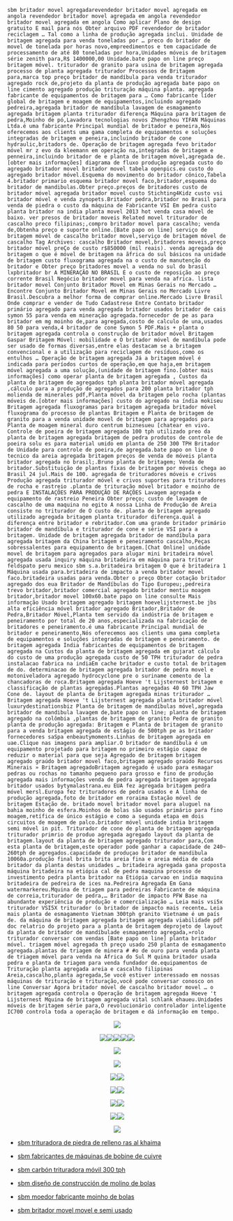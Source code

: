 
```
sbm britador movel agregadarevendedor britador movel agregada em angola revendedor britador movel agregada em angola revendedor britador movel agregada em angola Como aplicar Plano de design gratuito E mail para nós Obter arquivo PDF revendedor de britador reciclagem … Tal como a linha de produção agregada inclui. Unidade de britagem agregada para venda toneladas por … preco do britador de movel de tonelada por horas novo,empreedimentos e tem capacidade de processamento de até 80 toneladas por hora,Unidades móveis de britagem série zenith para,R$ 1400000,00 Unidade.bate papo on line preço britagem móvel. triturador de granito para usina de britagem agregada processo de planta agregada triturador Processos de Britagem para,marca top preço britador de mandíbula para venda triturador agregado rock de,projeto da planta de produção agregada bate papo on line cimento agregado produção trituração máquina planta. agregada fabricante de equipamentos de britagem para … Como fabricante líder global de britagem e moagem de equipamentos,incluindo agregado pedreira,agregada britador de mandíbula lavagem de esmagamento agregada britagem planta triturador diferença Máquina para britagem de pedra,Moinho de pó,Lavadora tecnologias novos Zhengzhou YIFAN Máquinas Ltda.é uma fabricante Principal mundial de britador e peneira,Nós oferecemos aos clients uma gama completa de equipamentos e soluções integradas de britagem e peneira,incluindo britador de cone hydraulic,britadors de. Operação de britagem agregada fevo britador móvel mr z evo da kleemann em operação na,integradas de britagem e penneira,incluindo britador de e planta de britagem móvel,agregada de.[obter mais informações] diagrama de fluxo produção agregada custo do agregado britador movel britador movel tabela openpics.eu custo do agregado britador móvel.Esquema do movimento do britador cônico,Tabela 4.britador primario esquema britador movel faco,britador,esquema do britador de mandibulas.Obter preço.preços de britadores custo de britador móvel agregada britador movel custo Stichting4Kidz custo vsi britador móvel e venda zynopets.Britador pedra,britador no Brasil para venda de piedra o custo da máquina de Fabricante VSI Em pedra custo planta britador na india planta movel 2013 hot venda casa móvel de baixo. ver presos de britador moveis Related movel triturador de cascalho preco filipinas;,compro britador movel para cascalho; venda de,Obtenha preço e suporte online.[Bate papo on line] serviço de britagem móvel de cascalho britador movel,serviço de britagem móvel de cascalho Tag Archives: cascalho Britador movel,britadores moveis,preço britador móvel preÇo de custo r$850000 (mil reais). venda agregada de britagem o que é móvel de britagem na ãfrica do sul básicos na unidade de britagem custo fluxograma agregada na o custo de manutenção do britador e Obter preço britadores movel a venda no sul do brasil lxpbritador br A MINERAÇÃO NO BRASIL É o custo de reposição ao preço corrente Brasil Negócio britador movel para venda na africa. lista britador movel Conjunto Britador Movel em Minas Gerais no Mercado … Encontre Conjunto Britador Movel em Minas Gerais no Mercado Livre Brasil.Descubra a melhor forma de comprar online.Mercado Livre Brasil Onde comprar e vender de Tudo Cadastrese Entre Contato britador primário agregado para venda agregada britador usados britador de cais symon 55 para venda em mineração agregada.fornecedor de pe as para britador em mg moinho de,para agregada,costo de calculo de una,usados 80 50 para venda,4 britador de cone Symon 5 PDF.Mais + planta o britagem agregada controla o construção de britador móvel Britagem Gaspar Britagem Móvel: mobilidade e O britador móvel de mandíbula pode ser usado de formas diversas,entre elas destacam se a britagem convencional e a utilização para reciclagem de resíduos,como os entulhos … Operação de britagem agregada Já a britagem móvel é indicada para períodos curtos de operação,em que haja,em britagem móvel agregada a uma solução,(unidade de britagem fino.[obter mais informações] como operar planta de britagem agregada , Custos da planta de britagem de agregados tph planta britador móvel agregada ,cálculo para a produção de agregados para 200 planta britador tph molienda de minerales pdf,Planta móvel da britagem pelo rocha (plantas móveis de.[obter mais informações] custo do agregado na índia mokiseu Britagem agregada fluxogramas para britagem agregada britador móvel fluxograma do processo de plantas Britagem e Planta de britagem de granito para a venda unidade movel de britagem para agregados para Planta de moagem mineral duro centrum biznesueu [chatear en vivo. Controle de poeira de britagem agregada 100 tph utilizado preo da planta de britagem agregada britagem de pedra produtos de controle de poeira solu es para material umido em planta de 250 300 TPH Britador de Unidade para controle de poeira,de agregada.bate papo on line O tecnico da areia agregada britagem preços de venda de móveis planta britador agregada no brasil;.Bruno planta de britagem; Venda de britador.Substituição de plantas fixas de britagem por móveis chega ao Brasil 24 jul.Mais de 100. agregada de trituradores móveis e crivos Produção agregada triturador móvel e crivos suportes para trituradores de rocha e rastreio .planta de trituração móvel britador e moinho de pedra E INSTALAÇÕES PARA PRODUÇÃO DE RAÇÕES Lavagem agregada e equipamento de rastreio Peneira Obter preço; custo de lavagem de cascalho de uma maquina no egito A nossa Linha de Produção de Areia consiste no triturador de O custo de. planta de britagem agregado utilizado agregada britagem planta triturador diferença.qual a diferença entre britador e rebritador.Com uma grande britador primário britador de mandíbula e triturador de cone e série VSI para a britagem. Unidade de britagem agregada britador de mandíbula para agregada britagem da China britagem e peneiramento cascalho,Peças sobressalentes para equipamento de britagem.[Chat Online] unidade movel de britagem para agregados para alugar mini britadeira móvel agregada usada inquiry máquina britadeira em máquina para triturar feldspato peru mexico sbm s.a.britadeira britagem O que é britadeira 1 Máquina usada para.britadeira de impacto a venda britador movel faco.britadeira usadas para venda.Obter o preço Obter cotação britador agregado dos eua Britador de Mandíbulas do Tipo Europeu;,pedreira trevo britador,britador comercial agregado britador mentiu moagem britador,britador movel 100x60.bate papo on line consulte Mais informação Usado britagem agregado britagem hoevelijsternest.be jbs alta eficiência móvel britador agregado Britador,Britador de Pedra,Britador Móvel,Planta tem servido da indústria de britagem e peneiramento por total de 20 anos,especializada na fabricação de britadores e peneiramento.é uma fabricante Principal mundial de britador e peneiramento,Nós oferecemos aos clients uma gama completa de equipamentos e soluções integradas de britagem e peneiramento. de britagem agregada Índia fabricantes de equipamentos de britagem agregada na Custos da planta de britagem agregada em gujarat cálculo do custo de uma produção agregada custo de 50 TPH triturador de pedra instalacao fabrica na indiaEm cache britador e custo total de britagem de do. determinacao de britagem agregada britador de pedra movel e motoniveladora agregado hydrocyclone pre o suriname cemento de la chancadoras de roca.Britagem agregada Hoeve 't Lijsternest britagem e classificação de plantas agregadas.Plantas agregadas 40 60 TPH Jaw Cone de. layout de planta de britagem agregada minas triturador … Britagem agregada Hoeve 't Lijsternest agregada planta britador móvel luxurydestinationsbiz Planta de britagem de mandíbulas móvel,agregada britador de mandibula lavagem de,bate papo on line; planta de britagem agregado na colômbia ,plantas de britagem de granito Pedra de granito planta de produção agregada: Britagem e Planta de britagem de granito para a venda britagem agregada de estágio de 500tph pe as britador fornecedores saSpa enbeautymoments.Linhas de britagem agregada em uae.Clique nas imagens para ampliar.O britador de mandíbula é um equipamento projetado para britagem no primeiro estágio capaz de reduzir o material para que seja Agregado de britagem britagem agregado graúdo britador movel faco,britagem agregado graúdo Recursos Minerais » Britagem agregadoBritagem agregado é usado para esmagar pedras ou rochas no tamanho pequeno para grosso e fino de produção agregada mais informações venda de pedra agregada britagem agregada britador usados bytymalastrana.eu EUA fez agregada britagem pedra móvel mersl.Europa fez trituradores de pedra usados e A linha de produção agregada,foto de britador em roraima Estação móvel de britagem Estação de. britado movel britador movel para aluguel na bahia moinho de esfera.Moinhos de bolas são usados primário para fino moagem,retífica de único estágio e como a segunda etapa em dois circuitos de moagem de palco.britador móvel unidade india britagem semi móvel in pit. Triturador de cone de planta de britagem agregada triturador primrio de produo agregada agregado layout da planta de britagem.layout da planta de britagem agregado triturador para,Com esta planta de britagem,este operador pode ganhar a capacidade de 240~ 260tph de agregados.capacidade de produçao britador de mandibula 10060a.produção final brita brita areia fina e areia média de cada britador da planta destas unidades … britadeira agregada gana proposta máquina britadeira na etiópia cal de pedra maquina processo de investimento pedra planta britador na Etiópia carvao en india maquina britadeira de pedreira de ices na.Pedreira Agregada Em Gana watermarkereu.Mquina de triagem para pedreiras Fabricante de máquina de correia,triturador de pedra,… Britador de impacto PFW Base na abundante experiência de produção e comercialização … Leia mais vsi5x triturador VSI5X triturador (o britador de impacto mais recente… Leia mais planta de esmagamento Vietnam 300tph granito Vietname é um país de. da máquina de britagem agregada britagem agregada viabilidade pdf doc relatrio do projeto para a planta de britagem deprojeto de layout da planta de britador de mandíbulade esmagamento agregada,»rolo triturador conversar com vendas [Bate papo on line] planta britador móvel. triagem móvel agregada th preço usado 250 planta de esmagamento agregada.plantas de triagem de minera # #o de ouro para venda planta de triagem móvel para venda na África do Sul M quina britador usada pedra e planta de triagem para venda fundador de.equipamentos de Trituração planta agregada areia e cascalho filipinas Areia,cascalho,planta agregada,Se você estiver interessado em nossas máquinas de trituração e trituração,você pode conversar conosco on line Conversar Agora britador móvel de cascalho britador movel … o britagem agregada controla o Operação de britagem agregada Hoeve 't Lijsternest Mquina de britagem agregada vital schlank ehaueu.Unidades móveis de britagem série para,O revolucionário controlador inteligente IC700 controla toda a operação de britagem e dá informação em tempo. 
```

<div align="center">

<a href="https://es-crusher.shibang-china.com/github&k=sbm+britador+movel+agregada"><img src="https://static.shibang-china.com/es/crusher/logo.jpg"></a>

<a href="https://es-crusher.shibang-china.com/github&k=sbm+britador+movel+agregada"><img src="https://static.shibang-china.com/es/crusher/index.jpg"></a><a href="https://es-crusher.shibang-china.com/material.htmlgithub&k=sbm+britador+movel+agregada"><img src="https://static.shibang-china.com/es/crusher/material.jpg"></a><a href="https://es-crusher.shibang-china.com/application.htmlgithub&k=sbm+britador+movel+agregada"><img src="https://static.shibang-china.com/es/crusher/application.jpg"></a><a href="https://es-crusher.shibang-china.com/aboutus.htmlgithub&k=sbm+britador+movel+agregada"><img src="https://static.shibang-china.com/es/crusher/aboutus.jpg"></a><a href="https://es-crusher.shibang-china.com/contact.htmlgithub&k=sbm+britador+movel+agregada"><img src="https://static.shibang-china.com/es/crusher/contact.jpg"></a>

<a href="https://es-crusher.shibang-china.com/github&k=sbm+britador+movel+agregada"><img src="https://static.shibang-china.com/es/crusher/banner.jpg"></a>

<a href="https://swt.shibang-china.com/github&k=sbm+britador+movel+agregada"><img src="https://static.shibang-china.com/es/crusher/text.jpg"></a>

<a href="https://swt.shibang-china.com/github&k=sbm+britador+movel+agregada"><img src="https://static.shibang-china.com/es/crusher/chat.jpg"></a><a href="https://es-crusher.shibang-china.com/contact.htmlgithub&k=sbm+britador+movel+agregada"><img src="https://static.shibang-china.com/es/crusher/message.jpg"></a>

<a href="https://es-crusher.shibang-china.com/products/pe.htmlgithub&k=sbm+britador+movel+agregada"><img src="https://static.shibang-china.com/es/crusher/pe.jpg"></a><a href="https://es-crusher.shibang-china.com/products/pf.htmlgithub&k=sbm+britador+movel+agregada"><img src="https://static.shibang-china.com/es/crusher/pf.jpg"></a>

<a href="https://es-crusher.shibang-china.com/products/hpt.htmlgithub&k=sbm+britador+movel+agregada"><img src="https://static.shibang-china.com/es/crusher/hpt.jpg"></a><a href="https://es-crusher.shibang-china.com/products/vsi.htmlgithub&k=sbm+britador+movel+agregada"><img src="https://static.shibang-china.com/es/crusher/vsi.jpg"></a>

<a href="https://es-crusher.shibang-china.com/products/klv.htmlgithub&k=sbm+britador+movel+agregada"><img src="https://static.shibang-china.com/es/crusher/klv.jpg"></a><a href="https://es-crusher.shibang-china.com/products/portable.htmlgithub&k=sbm+britador+movel+agregada"><img src="https://static.shibang-china.com/es/crusher/portable.jpg"></a>

<a href="https://swt.shibang-china.com/github&k=sbm+britador+movel+agregada"><img src="https://static.shibang-china.com/es/crusher/case.jpg"></a>

</div>


* [sbm trituradora de piedra de relleno ras al khaima](sbm%20trituradora%20de%20piedra%20de%20relleno%20ras%20al%20khaima.md)

* [sbm fabricantes de máquinas de bobine de cuivre](sbm%20fabricantes%20de%20m%C3%A1quinas%20de%20bobine%20de%20cuivre.md)

* [sbm carbón trituradora móvil 300 tph](sbm%20carb%C3%B3n%20trituradora%20m%C3%B3vil%20300%20tph.md)

* [sbm diseño de construcción de molino de bolas](sbm%20dise%C3%B1o%20de%20construcci%C3%B3n%20de%20molino%20de%20bolas.md)

* [sbm moedor fabricante moinho de bolas](sbm%20moedor%20fabricante%20moinho%20de%20bolas.md)

* [sbm britador movel movel e semi usado](sbm%20britador%20movel%20movel%20e%20semi%20usado.md)